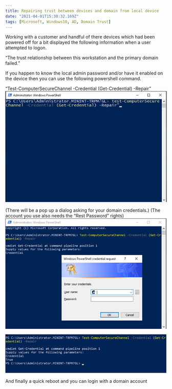 ```yaml
---
title: Repairing trust between devices and domain from local device
date: "2021-04-01T15:30:32.169Z"
tags: [Microsoft, Windows10, AD, Domain Trust]
---
```


Working with a customer and handful of there devices which had been powered off for a bit displayed the following information when a user attempted to logon.

“The trust relationship between this workstation and the primary domain failed.”

If you happen to know the local admin password and/or have it enabled on the device then you can use the following powershell command.

“Test-ComputerSecureChannel -Credential (Get-Credential) -Repair”
![Incoming Connector](./PowershellCommand.png)

(There will be a pop up a dialog asking for your domain credentials.) (The account you use also needs the “Rest Password” rights)
![Incoming Connector](./PowerShellPrompt.png)

![Incoming Connector](./PowershellSuccuss.png)

And finally a quick reboot and you can login with a domain account